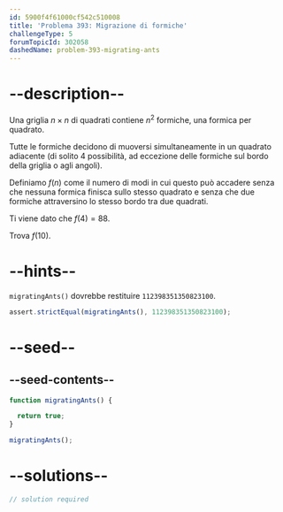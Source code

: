 ```yaml
---
id: 5900f4f61000cf542c510008
title: 'Problema 393: Migrazione di formiche'
challengeType: 5
forumTopicId: 302058
dashedName: problem-393-migrating-ants
---
```


# --description--

Una griglia $n × n$ di quadrati contiene $n^2$ formiche, una formica per quadrato.

Tutte le formiche decidono di muoversi simultaneamente in un quadrato adiacente (di solito 4 possibilità, ad eccezione delle formiche sul bordo della griglia o agli angoli).

Definiamo $f(n)$ come il numero di modi in cui questo può accadere senza che nessuna formica finisca sullo stesso quadrato e senza che due formiche attraversino lo stesso bordo tra due quadrati.

Ti viene dato che $f(4) = 88$.

Trova $f(10)$.

# --hints--

`migratingAnts()` dovrebbe restituire `112398351350823100`.

```js
assert.strictEqual(migratingAnts(), 112398351350823100);
```

# --seed--

## --seed-contents--

```js
function migratingAnts() {

  return true;
}

migratingAnts();
```

# --solutions--

```js
// solution required
```
